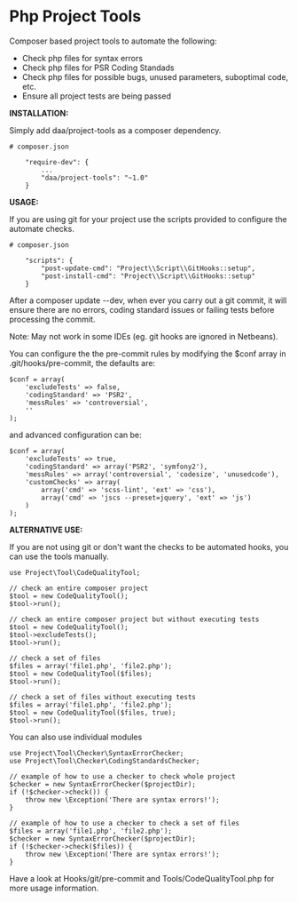 Php Project Tools
=================

Composer based project tools to automate the following:

- Check php files for syntax errors
- Check php files for PSR Coding Standads
- Check php files for possible bugs, unused parameters, suboptimal code, etc.
- Ensure all project tests are being passed

**INSTALLATION:**

Simply add daa/project-tools as a composer dependency.

```
# composer.json

    "require-dev": {
        ...
        "daa/project-tools": "~1.0"
    }
```

**USAGE:**

If you are using git for your project use the scripts provided to configure the automate checks.

```
# composer.json

    "scripts": {
        "post-update-cmd": "Project\\Script\\GitHooks::setup",
        "post-install-cmd": "Project\\Script\\GitHooks::setup"
    }
```

After a composer update --dev, when ever you carry out a git commit, it will ensure there are no errors, coding standard issues or failing tests before processing the commit.

Note: May not work in some IDEs (eg. git hooks are ignored in Netbeans).

You can configure the the pre-commit rules by modifying the $conf array in .git/hooks/pre-commit, the defaults are:

```
$conf = array(
    'excludeTests' => false,
    'codingStandard' => 'PSR2',
    'messRules' => 'controversial',
    ''
);
```

and advanced configuration can be:

```
$conf = array(
    'excludeTests' => true,
    'codingStandard' => array('PSR2', 'symfony2'),
    'messRules' => array('controversial', 'codesize', 'unusedcode'),
    'customChecks' => array(
        array('cmd' => 'scss-lint', 'ext' => 'css'),
        array('cmd' => 'jscs --preset=jquery', 'ext' => 'js')
    )
);
```



**ALTERNATIVE USE:**

If you are not using git or don't want the checks to be automated hooks, you can use the tools manually.

```
use Project\Tool\CodeQualityTool;

// check an entire composer project
$tool = new CodeQualityTool();
$tool->run();

// check an entire composer project but without executing tests
$tool = new CodeQualityTool();
$tool->excludeTests();
$tool->run();

// check a set of files
$files = array('file1.php', 'file2.php');
$tool = new CodeQualityTool($files);
$tool->run();

// check a set of files without executing tests
$files = array('file1.php', 'file2.php');
$tool = new CodeQualityTool($files, true);
$tool->run();
```

You can also use individual modules

```
use Project\Tool\Checker\SyntaxErrorChecker;
use Project\Tool\Checker\CodingStandardsChecker;

// example of how to use a checker to check whole project
$checker = new SyntaxErrorChecker($projectDir);
if (!$checker->check()) {
    throw new \Exception('There are syntax errors!');
}

// example of how to use a checker to check a set of files
$files = array('file1.php', 'file2.php');
$checker = new SyntaxErrorChecker($projectDir);
if (!$checker->check($files)) {
    throw new \Exception('There are syntax errors!');
}
```

Have a look at Hooks/git/pre-commit and Tools/CodeQualityTool.php for more usage information.

